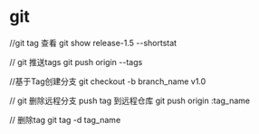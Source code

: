 # git


//git tag 查看
git show release-1.5 --shortstat

// git 推送tags
git push origin --tags


//基于Tag创建分支
git checkout -b branch_name v1.0 

// git 删除远程分支 push tag 到远程仓库
git push origin :tag_name

// 删除tag 
git tag -d tag_name 

